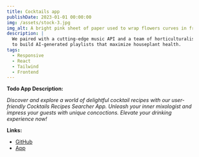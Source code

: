 ```yaml
---
title: Cocktails app
publishDate: 2023-01-01 00:00:00
img: /assets/stock-3.jpg
img_alt: A bright pink sheet of paper used to wrap flowers curves in front of rich blue background
description: |
  We paired with a cutting-edge music API and a team of horticulturalists
  to build AI-generated playlists that maximize houseplant health.
tags:
  - Responsive
  - React
  - Tailwind
  - Frontend
---
```


**Todo App Description:**

_Discover and explore a world of delightful cocktail recipes with our user-friendly Cocktails Recipes Searcher App. Unleash your inner mixologist and impress your guests with unique concoctions. Elevate your drinking experience now!_

**Links:**

- [GitHub](https://github.com/Edd27/cocktails-app)
- [App](https://cocktails.edgarbenavides.dev/)
